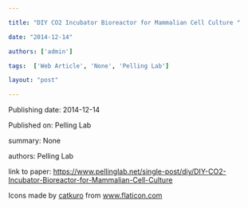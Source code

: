 ---
title: "DIY CO2 Incubator Bioreactor for Mammalian Cell Culture "
date: "2014-12-14"
authors: ['admin']
tags:  ['Web Article', 'None', 'Pelling Lab']
layout: "post"
---
Publishing date: 2014-12-14

Published on: Pelling Lab

summary: None

authors: Pelling Lab

link to paper: https://www.pellinglab.net/single-post/diy/DIY-CO2-Incubator-Bioreactor-for-Mammalian-Cell-Culture

Icons made by <a href="https://www.flaticon.com/free-icon/bookshelves_3576884" title="catkuro">catkuro</a> from <a href="https://www.flaticon.com/" title="Flaticon"> www.flaticon.com</a>